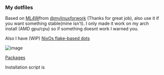 ### My dotfiles

Based on [ML4W](https://github.com/mylinuxforwork/dotfiles/)from [@mylinuxforwork](https://github.com/mylinuxforwork) (Thanks for great job), also use it if you want something stable(mine isn't). I only made it work on my arch install (AMD gpu/cpu) so if something doesnt work I warned you.

Also I have (WIP) [NixOs flake-based dots](https://github.com/tymon3310/flakes.nix)

![image](https://github.com/user-attachments/assets/52fc3251-6aa6-4671-ac90-54275031d412)

[Packages](PACKAGES.md)

Installation script is 